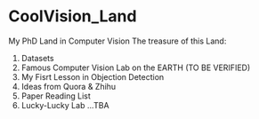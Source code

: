 # CoolVision_Land
My PhD Land in Computer Vision
The treasure of this Land:
1) Datasets 
2) Famous Computer Vision Lab on the EARTH (TO BE VERIFIED)
3) My Fisrt Lesson in Objection Detection
4) Ideas from Quora & Zhihu
5) Paper Reading List
6) Lucky-Lucky Lab
...TBA
